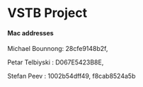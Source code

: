 # VSTB Project

#### Mac addresses
Michael Bounnong: 28cfe9148b2f,

Petar Telbiyski : D067E5423B8E,

Stefan Peev     : 1002b54dff49, f8cab8524a5b
